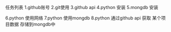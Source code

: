 任务列表
1.github账号
2.git使用
3.github api
4.python 安装
5.mongdb 安装

6.python 使用网络
7.python 使用mongdb
8.python 通过github api 获取 某个项目数据 存储到mongdb中



